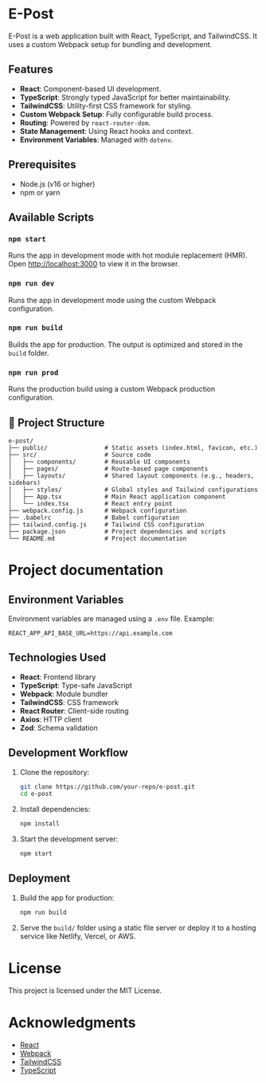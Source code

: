 # E-Post

E-Post is a web application built with React, TypeScript, and TailwindCSS. It uses a custom Webpack setup for bundling and development.

## Features
- **React**: Component-based UI development.
- **TypeScript**: Strongly typed JavaScript for better maintainability.
- **TailwindCSS**: Utility-first CSS framework for styling.
- **Custom Webpack Setup**: Fully configurable build process.
- **Routing**: Powered by `react-router-dom`.
- **State Management**: Using React hooks and context.
- **Environment Variables**: Managed with `dotenv`.

## Prerequisites
- Node.js (v16 or higher)
- npm or yarn

## Available Scripts

### `npm start`
Runs the app in development mode with hot module replacement (HMR).\
Open [http://localhost:3000](http://localhost:3000) to view it in the browser.

### `npm run dev`
Runs the app in development mode using the custom Webpack configuration.

### `npm run build`
Builds the app for production. The output is optimized and stored in the `build` folder.

### `npm run prod`
Runs the production build using a custom Webpack production configuration.

## 📁 Project Structure
```
e-post/
├── public/                # Static assets (index.html, favicon, etc.)
├── src/                   # Source code
│   ├── components/        # Reusable UI components
│   ├── pages/             # Route-based page components
│   ├── layouts/           # Shared layout components (e.g., headers, sidebars)
│   ├── styles/            # Global styles and Tailwind configurations
│   ├── App.tsx            # Main React application component
│   └── index.tsx          # React entry point
├── webpack.config.js      # Webpack configuration
├── .babelrc               # Babel configuration
├── tailwind.config.js     # Tailwind CSS configuration
├── package.json           # Project dependencies and scripts
└── README.md              # Project documentation
```
# Project documentation
## Environment Variables
Environment variables are managed using a `.env` file. Example:

`REACT_APP_API_BASE_URL=https://api.example.com`


## Technologies Used
- **React**: Frontend library
- **TypeScript**: Type-safe JavaScript
- **Webpack**: Module bundler
- **TailwindCSS**: CSS framework
- **React Router**: Client-side routing
- **Axios**: HTTP client
- **Zod**: Schema validation

## Development Workflow
1. Clone the repository:
   ```bash
   git clone https://github.com/your-repo/e-post.git
   cd e-post
    ```
2. Install dependencies:
    ```bash
    npm install
    ```

3. Start the development server:
    ```bash
    npm start
    ```

## Deployment 
1. Build the app for production:
    ```bash
    npm run build
    ```

2. Serve the `build/` folder using a static file server or deploy it to a hosting service like Netlify, Vercel, or AWS.

# License
This project is licensed under the MIT License.

# Acknowledgments
* [React](https://reactjs.org/)
* [Webpack](https://webpack.js.org/)
* [TailwindCSS](https://tailwindcss.com/)
* [TypeScript](https://www.typescriptlang.org/)

